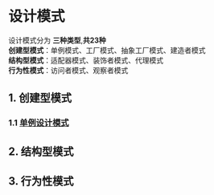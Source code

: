 # 设计模式

设计模式分为 **三种类型**,**共23种**        
**创建型模式**：单例模式、工厂模式、抽象工厂模式、建造者模式        
**结构型模式**：适配器模式、装饰者模式、代理模式      
**行为性模式**：访问者模式、观察者模式       
## 1. 创建型模式
### 1.1 [单例设计模式](./day01-single/README.md)

## 2. 结构型模式
## 3. 行为性模式


